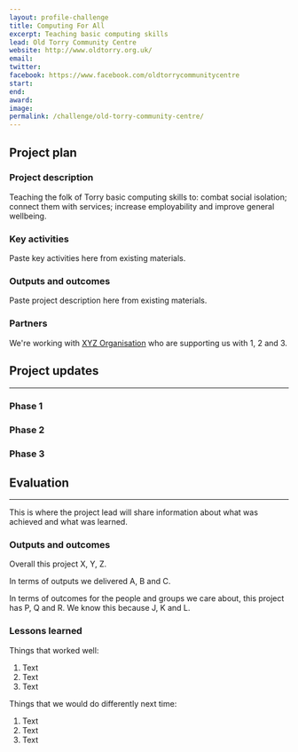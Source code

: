 ```yaml
---
layout: profile-challenge
title: Computing For All
excerpt: Teaching basic computing skills
lead: Old Torry Community Centre
website: http://www.oldtorry.org.uk/
email: 
twitter: 
facebook: https://www.facebook.com/oldtorrycommunitycentre
start:  
end: 
award: 
image:
permalink: /challenge/old-torry-community-centre/
---
```


## **Project plan**

### Project description

Teaching the folk of Torry basic computing skills to: combat social isolation; connect them with services; increase
employability and improve general wellbeing.

### Key activities

Paste key activities here from existing materials.

### Outputs and outcomes

Paste project description here from existing materials.

### Partners

We're working with [XYZ Organisation](/charter/xyz-org/) who are supporting us with 1, 2 and 3.


## **Project updates**

---

### Phase 1


### Phase 2


### Phase 3


## **Evaluation**

---

This is where the project lead will share information about what was achieved and what was learned.

### Outputs and outcomes

Overall this project X, Y, Z.

In terms of outputs we delivered A, B and C.

In terms of outcomes for the people and groups we care about, this project has P, Q and R. We know this because J, K and L.

### Lessons learned

Things that worked well:

1. Text
2. Text
3. Text

Things that we would do differently next time:

1. Text
2. Text
3. Text
